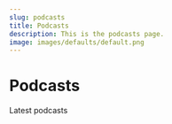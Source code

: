 ```yaml
---
slug: podcasts
title: Podcasts
description: This is the podcasts page. 
image: images/defaults/default.png
---
```


# Podcasts

Latest podcasts

